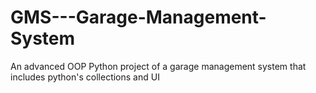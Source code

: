 # GMS---Garage-Management-System
An advanced OOP Python project of a garage management system that includes python's collections and UI
